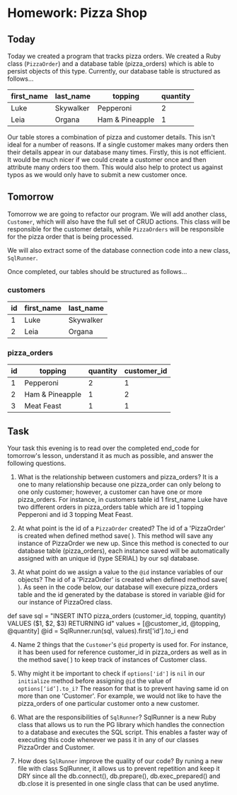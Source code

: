 # Homework: Pizza Shop

## Today

Today we created a program that tracks pizza orders. We created a Ruby class (`PizzaOrder`) and a database table (pizza\_orders) which is able to persist objects of this type. Currently, our database table is structured as follows...

| first_name | last_name | topping         | quantity |
|------------|-----------|-----------------|----------|
| Luke       | Skywalker | Pepperoni       | 2        |
| Leia       | Organa    | Ham & Pineapple | 1        |

Our table stores a combination of pizza and customer details. This isn't ideal for a number of reasons. If a single customer makes many orders then their details appear in our database many times. Firstly, this is not efficient. It would be much nicer if we could create a customer once and then attribute many orders too them. This would also help to protect us against typos as we would only have to submit a new customer once.

## Tomorrow

Tomorrow we are going to refactor our program. We will add another class, `Customer`, which will also have the full set of CRUD actions. This class will be responsible for the customer details, while `PizzaOrders` will be responsible for the pizza order that is being processed.

We will also extract some of the database connection code into a new class, `SqlRunner`.

Once completed, our tables should be structured as follows...

### customers

| id | first_name | last_name |
|----|------------|-----------|
| 1  | Luke       | Skywalker |
| 2  | Leia       | Organa    |

### pizza_orders

| id | topping         | quantity | customer_id |
|----|-----------------|----------|-------------|
| 1  | Pepperoni       | 2        | 1           |
| 2  | Ham & Pineapple | 1        | 2           |
| 3  | Meat Feast      | 1        | 1           |

## Task

Your task this evening is to read over the completed end\_code for tomorrow's lesson, understand it as much as possible, and answer the following questions.

1) What is the relationship between customers and pizza\_orders?
It is a one to many relationship because one pizza_order can only belong to one only customer; however, a customer can have one or more pizza_orders. For instance, in customers table id 1 first_name Luke have two different orders in pizza_orders table which are id 1 topping Pepperoni and id 3 topping Meat Feast.

2) At what point is the id of a `PizzaOrder` created?
The id of a 'PizzaOrder' is created when defined method save( ).  This method will save any instance of PizzaOrder we new up. Since this method is conected to our database table (pizza\_orders), each instance saved will be automatically assigned with an unique id  (type SERIAL) by our sql database.

3) At what point do we assign a value to the `@id` instance variables of our objects?
The id of a 'PizzaOrder' is created when defined method save( ). As seen in the code below,  our database will execure pizza_orders table and the id generated by the database is stored in variable @id for our instance of PizzaOred class. 

def save
sql = "INSERT INTO pizza_orders (customer_id, topping, quantity)
VALUES ($1, $2, $3)
RETURNING id"
values = [@customer_id, @topping, @quantity]
@id = SqlRunner.run(sql, values).first['id'].to_i
end

4) Name 2 things that the `Customer`'s `@id` property is used for.
    For instance, it has been used for reference customer_id in pizza_orders as well as in the method save( ) to keep track of instances of Customer class.

5) Why might it be important to check if `options['id']` is `nil` in our `initialize` method before assigning `@id` the value of `options[‘id’].to_i?`
    The reason for that is to prevent having same id on more than one 'Customer'. For example, we would not like to have the pizza_orders of one particular customer onto a new customer.

6) What are the responsibilities of `SqlRunner`?
    SqlRunner is a new Ruby class that allows us to run the PG library which handles the connection to a database and executes the SQL script. This enables a faster way of executing this code whenever we pass it in any of our classes PizzaOrder and Customer.
7) How does `SqlRunner` improve the quality of our code?
By runing a new file with class SqlRunner, it allows us to prevent repetition and keep it DRY since all the db.connect(), db.prepare(), db.exec_prepared() and db.close it is presented in one single class that can be used anytime.

